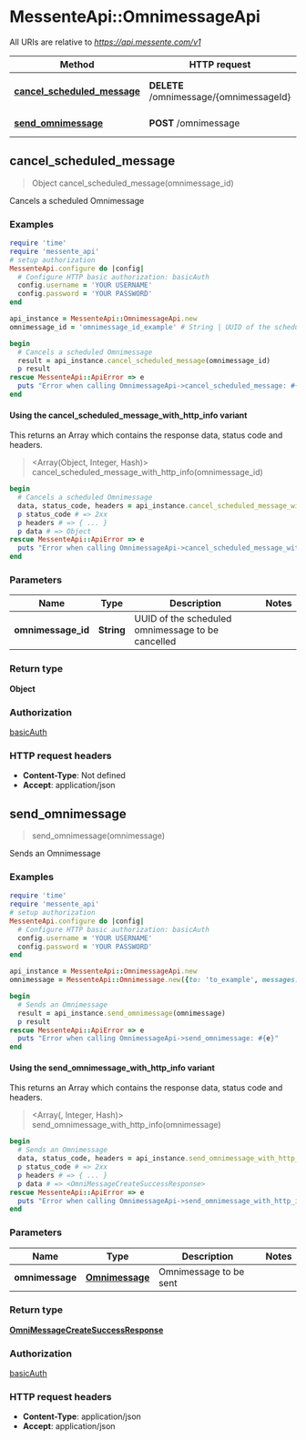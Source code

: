 # MessenteApi::OmnimessageApi

All URIs are relative to *https://api.messente.com/v1*

| Method | HTTP request | Description |
| ------ | ------------ | ----------- |
| [**cancel_scheduled_message**](OmnimessageApi.md#cancel_scheduled_message) | **DELETE** /omnimessage/{omnimessageId} | Cancels a scheduled Omnimessage |
| [**send_omnimessage**](OmnimessageApi.md#send_omnimessage) | **POST** /omnimessage | Sends an Omnimessage |


## cancel_scheduled_message

> Object cancel_scheduled_message(omnimessage_id)

Cancels a scheduled Omnimessage

### Examples

```ruby
require 'time'
require 'messente_api'
# setup authorization
MessenteApi.configure do |config|
  # Configure HTTP basic authorization: basicAuth
  config.username = 'YOUR USERNAME'
  config.password = 'YOUR PASSWORD'
end

api_instance = MessenteApi::OmnimessageApi.new
omnimessage_id = 'omnimessage_id_example' # String | UUID of the scheduled omnimessage to be cancelled

begin
  # Cancels a scheduled Omnimessage
  result = api_instance.cancel_scheduled_message(omnimessage_id)
  p result
rescue MessenteApi::ApiError => e
  puts "Error when calling OmnimessageApi->cancel_scheduled_message: #{e}"
end
```

#### Using the cancel_scheduled_message_with_http_info variant

This returns an Array which contains the response data, status code and headers.

> <Array(Object, Integer, Hash)> cancel_scheduled_message_with_http_info(omnimessage_id)

```ruby
begin
  # Cancels a scheduled Omnimessage
  data, status_code, headers = api_instance.cancel_scheduled_message_with_http_info(omnimessage_id)
  p status_code # => 2xx
  p headers # => { ... }
  p data # => Object
rescue MessenteApi::ApiError => e
  puts "Error when calling OmnimessageApi->cancel_scheduled_message_with_http_info: #{e}"
end
```

### Parameters

| Name | Type | Description | Notes |
| ---- | ---- | ----------- | ----- |
| **omnimessage_id** | **String** | UUID of the scheduled omnimessage to be cancelled |  |

### Return type

**Object**

### Authorization

[basicAuth](../README.md#basicAuth)

### HTTP request headers

- **Content-Type**: Not defined
- **Accept**: application/json


## send_omnimessage

> <OmniMessageCreateSuccessResponse> send_omnimessage(omnimessage)

Sends an Omnimessage

### Examples

```ruby
require 'time'
require 'messente_api'
# setup authorization
MessenteApi.configure do |config|
  # Configure HTTP basic authorization: basicAuth
  config.username = 'YOUR USERNAME'
  config.password = 'YOUR PASSWORD'
end

api_instance = MessenteApi::OmnimessageApi.new
omnimessage = MessenteApi::Omnimessage.new({to: 'to_example', messages: [TODO]}) # Omnimessage | Omnimessage to be sent

begin
  # Sends an Omnimessage
  result = api_instance.send_omnimessage(omnimessage)
  p result
rescue MessenteApi::ApiError => e
  puts "Error when calling OmnimessageApi->send_omnimessage: #{e}"
end
```

#### Using the send_omnimessage_with_http_info variant

This returns an Array which contains the response data, status code and headers.

> <Array(<OmniMessageCreateSuccessResponse>, Integer, Hash)> send_omnimessage_with_http_info(omnimessage)

```ruby
begin
  # Sends an Omnimessage
  data, status_code, headers = api_instance.send_omnimessage_with_http_info(omnimessage)
  p status_code # => 2xx
  p headers # => { ... }
  p data # => <OmniMessageCreateSuccessResponse>
rescue MessenteApi::ApiError => e
  puts "Error when calling OmnimessageApi->send_omnimessage_with_http_info: #{e}"
end
```

### Parameters

| Name | Type | Description | Notes |
| ---- | ---- | ----------- | ----- |
| **omnimessage** | [**Omnimessage**](Omnimessage.md) | Omnimessage to be sent |  |

### Return type

[**OmniMessageCreateSuccessResponse**](OmniMessageCreateSuccessResponse.md)

### Authorization

[basicAuth](../README.md#basicAuth)

### HTTP request headers

- **Content-Type**: application/json
- **Accept**: application/json


